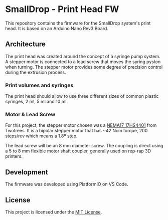 # SmallDrop - Print Head FW

This repository contains the firmware for the SmallDrop system's print head. It is based on an Arduino Nano Rev3 Board.

## Architecture

The print head was created around the concept of a syringe pump system. A stepper motor is connected to a lead screw that moves the syring pyston when turning. The stepper motor provides some degree of precision control during the extrusion process. 

### Print volumes and syringes
The print head should allow to use three different sizes of common plastic syringes, 2 ml, 5 ml and 10 ml.

### Motor & Lead Screw
For this project, the stepper motor chosen was a [NEMA17 17HS4401](https://www.amazon.de/-/en/Twotrees-Stepper-Motor-Printer-Engines/dp/B07SQNYZDY/) from Twotrees. It is a bipolar stepper motor that has ~42 Ncm torque, 200 steps/rev which means a 1.8º step.

The lead screw will be an 8 mm diameter screw. The coupling is direct using a 5 to 8 mm flexible motor shaft coupler, generally used on rep-rap 3D printers.

## Development

The firmware was developed using PlatformIO on VS Code.

## License

This project is licensed under the [MIT License](LICENSE).